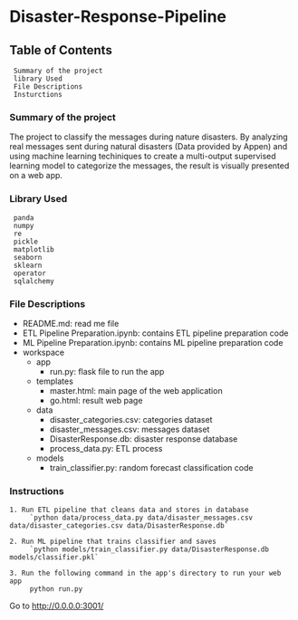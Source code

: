 # Disaster-Response-Pipeline


## Table of Contents
     Summary of the project
     library Used
     File Descriptions
     Insturctions
     
### Summary of the project
The project to classify the messages during nature disasters. By analyzing real messages sent during natural disasters (Data provided by Appen) and using machine learning techiniques to create a multi-output supervised learning model to categorize the messages, the result is visually presented on a web app.

### Library Used
     panda
     numpy
     re
     pickle
     matplotlib
     seaborn
     sklearn
     operator
     sqlalchemy

### File Descriptions

  - README.md: read me file
  - ETL Pipeline Preparation.ipynb: contains ETL pipeline preparation code
  - ML Pipeline Preparation.ipynb: contains ML pipeline preparation code
  - workspace
	- app
		- run.py: flask file to run the app
	- templates
		- master.html: main page of the web application 
		- go.html: result web page
	- data
		- disaster_categories.csv: categories dataset
		- disaster_messages.csv: messages dataset
		- DisasterResponse.db: disaster response database
		- process_data.py: ETL process
	- models
		- train_classifier.py: random forecast classification code

### Instructions


    1. Run ETL pipeline that cleans data and stores in database 
         `python data/process_data.py data/disaster_messages.csv data/disaster_categories.csv data/DisasterResponse.db`
      
    2. Run ML pipeline that trains classifier and saves 
         `python models/train_classifier.py data/DisasterResponse.db models/classifier.pkl`
	 
    3. Run the following command in the app's directory to run your web app
         python run.py

Go to http://0.0.0.0:3001/
